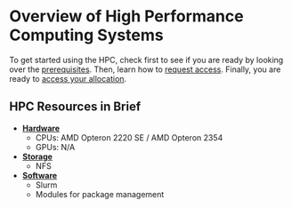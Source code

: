 # Overview of High Performance Computing Systems

To get started using the HPC, check first to see if you are ready by looking over the [prerequisites](prerequisites.md). Then, learn how to [request access](request-access.md). Finally, you are ready to [access your allocation](access-HPC.md).

## HPC Resources in Brief

- [**Hardware**](hardware.md)
  - CPUs: AMD Opteron 2220 SE / AMD Opteron 2354
  - GPUs: N/A
- [**Storage**](storage.md)
  - NFS
- [**Software**](software.md)
  - Slurm
  - Modules for package management
